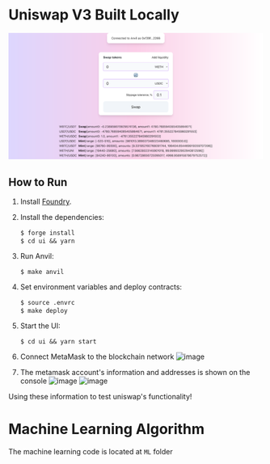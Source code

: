 # Uniswap V3 Built Locally

![Front-end application screenshot](/screenshot.png)

## How to Run
1. Install [Foundry](https://github.com/foundry-rs/foundry).

1. Install the dependencies:
    ```shell
    $ forge install
    $ cd ui && yarn
    ```
1. Run Anvil:
    ```shell
    $ make anvil
    ```
1. Set environment variables and deploy contracts:
    ```shell
    $ source .envrc
    $ make deploy
    ```
1. Start the UI:
    ```shell
    $ cd ui && yarn start
    ```
1. Connect MetaMask to the blockchain network
![image](https://github.com/n0bitaemon/uniswap-delayswap/assets/103978452/cf9f4017-3d83-4bff-af4a-87b97b56d1c7)

1. The metamask account's information and addresses is shown on the console
![image](https://github.com/n0bitaemon/uniswap-delayswap/assets/103978452/ae26b5d7-2207-40ca-8f34-5809904ca6cc)
![image](https://github.com/n0bitaemon/uniswap-delayswap/assets/103978452/cec2a768-3515-4573-8342-3c310665ee71)

Using these information to test uniswap's functionality!

# Machine Learning Algorithm
The machine learning code is located at `ML` folder
